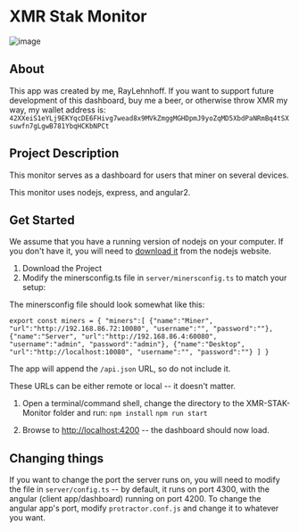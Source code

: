 # XMR Stak Monitor

![image](https://i.imgur.com/JBcu5lf.jpg)

## About

This app was created by me, RayLehnhoff. If you want to support future development of this dashboard, buy me a beer, or otherwise throw XMR my way, my wallet address is: `42XXeiS1eYLj9EKYqcDE6FHivg7wead8x9MVkZmggMGHDpmJ9yoZqMD5XbdPaNRmBq4tSXsuwfn7gLgwB781YbqHCKbNPCt`

## Project Description

This monitor serves as a dashboard for users that miner on several devices.

This monitor uses nodejs, express, and angular2.

## Get Started

We assume that you have a running version of nodejs on your computer. If you don't have it, you will need to [download it](http://nodejs.org) from the nodejs website.

1. Download the Project
1. Modify the minersconfig.ts file in `server/minersconfig.ts` to match your setup:

  The minersconfig file should look somewhat like this:

  `
  export const miners = {
      "miners":[
          {"name":"Miner", "url":"http://192.168.86.72:10080", "username":"", "password":""},
          {"name":"Server", "url":"http://192.168.86.4:60080", "username":"admin", "password":"admin"},
          {"name":"Desktop", "url":"http://localhost:10080", "username":"", "password":""}
      ]
  }
  `

  The app will append the `/api.json` URL, so do not include it.

  These URLs can be either remote or local -- it doesn't matter.

1. Open a terminal/command shell, change the directory to the XMR-STAK-Monitor folder and run:
  `npm install`
  `npm run start`

1. Browse to [http://localhost:4200](http://localhost:4200) -- the dashboard should now load.

## Changing things

If you want to change the port the server runs on, you will need to modify the file in `server/config.ts` -- by default, it runs on port 4300, with the angular (client app/dashboard) running on port 4200. To change the angular app's port, modify `protractor.conf.js` and change it to whatever you want.

